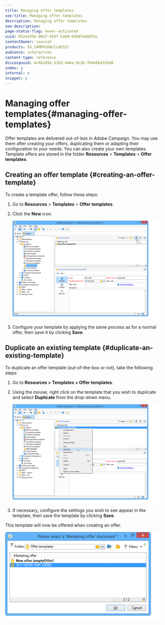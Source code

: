 ```yaml
---
title: Managing offer templates
seo-title: Managing offer templates
description: Managing offer templates
seo-description: 
page-status-flag: never-activated
uuid: 052e435b-80a7-45df-b260-6450fe88d7bc
contentOwner: sauviat
products: SG_CAMPAIGN/CLASSIC
audience: interaction
content-type: reference
discoiquuid: 4c66249e-5163-44ba-9c2b-f64e6b432646
index: y
internal: n
snippet: y
---
```


# Managing offer templates{#managing-offer-templates}

Offer templates are delivered out-of-box in Adobe Campaign. You may use them after creating your offers, duplicating them or adapting their configuration to your needs. You can also create your own templates. Template offers are stored in the folder **Resources** > **Templates** > **Offer templates**.

## Creating an offer template {#creating-an-offer-template}

To create a template offer, follow these steps:

1. Go to **Resources** > **Templates** > **Offer templates**.
1. Click the **New** icon.

   ![](assets/offer_model_001.png)

1. Configure your template by applying the same process as for a normal offer, then save it by clicking **Save**.

## Duplicate an existing template {#duplicate-an-existing-template}

To duplicate an offer template (out-of-the-box or not), take the following steps:

1. Go to **Resources > Templates > Offer templates**.
1. Using the mouse, right click on the template that you wish to duplicate and select **Duplicate** from the drop-down menu.

   ![](assets/offer_model_002.png)

1. If necessary, configure the settings you wish to see appear in the template, then save the template by clicking **Save**.

This template will now be offered when creating an offer.

![](assets/offer_modelcreated_001.png)

